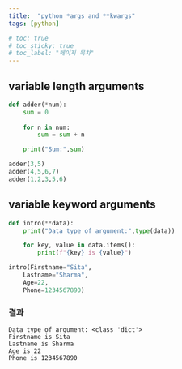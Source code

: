 ```yaml
---
title:  "python *args and **kwargs"
tags: [python]

# toc: true
# toc_sticky: true
# toc_label: "페이지 목차"
---
```


## variable length arguments

```python
def adder(*num):
    sum = 0
    
    for n in num:
        sum = sum + n

    print("Sum:",sum)

adder(3,5)
adder(4,5,6,7)
adder(1,2,3,5,6)
```

## variable keyword arguments

```python
def intro(**data):
    print("Data type of argument:",type(data))

    for key, value in data.items():
        print(f"{key} is {value}")

intro(Firstname="Sita", 
    Lastname="Sharma", 
    Age=22, 
    Phone=1234567890)
```

### 결과

```text
Data type of argument: <class 'dict'>
Firstname is Sita
Lastname is Sharma
Age is 22
Phone is 1234567890
```
